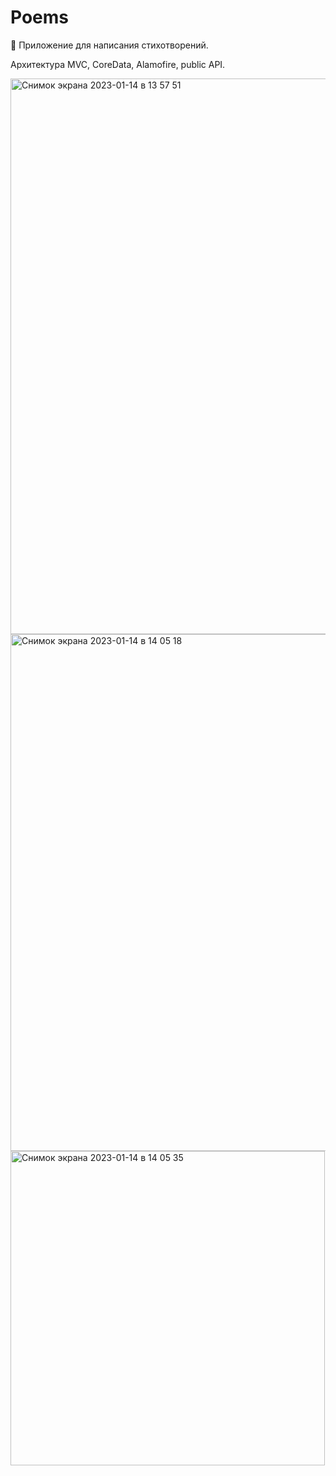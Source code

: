 # Poems

📝 Приложение для написания стихотворений.

Архитектура MVC, CoreData, Alamofire, public API.

<img width="889" alt="Снимок экрана 2023-01-14 в 13 57 51" src="https://user-images.githubusercontent.com/90995165/212476027-2bf2960e-f0ca-417c-8071-8b7a93a35756.png">

<img width="827" alt="Снимок экрана 2023-01-14 в 14 05 18" src="https://user-images.githubusercontent.com/90995165/212476032-4e842a10-e319-4518-acaa-5254f1add2e1.png">

<img width="503" alt="Снимок экрана 2023-01-14 в 14 05 35" src="https://user-images.githubusercontent.com/90995165/212476043-8ee18d37-8a25-48b6-9deb-3df6c9d1e00f.png">




